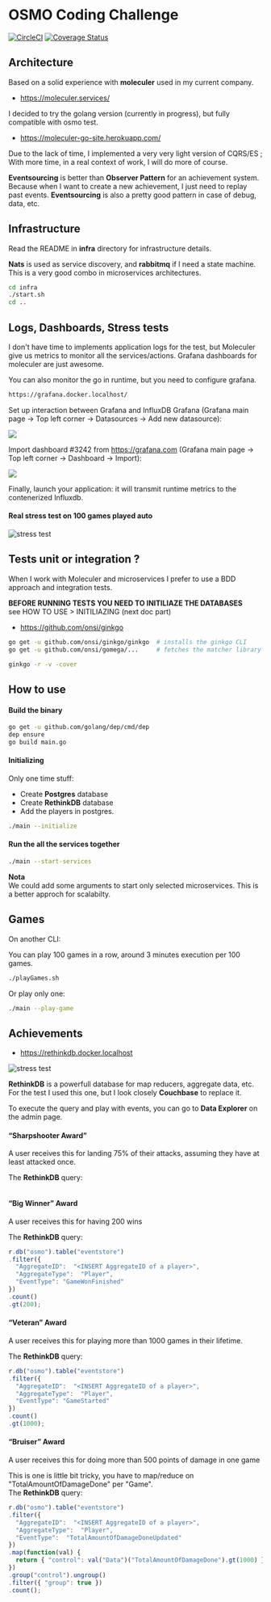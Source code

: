 # OSMO Coding Challenge

[![CircleCI](https://circleci.com/gh/gperreymond/osmo-coding-challenge.svg?style=shield)](https://circleci.com/gh/gperreymond/osmo-coding-challenge) [![Coverage Status](https://coveralls.io/repos/github/gperreymond/osmo-coding-challenge/badge.svg?branch=master&service=github)](https://coveralls.io/github/gperreymond/osmo-coding-challenge?branch=master)

## Architecture

Based on a solid experience with __moleculer__ used in my current company.
- https://moleculer.services/

I decided to try the golang version (currently in progress), but fully compatible with osmo test.
- https://moleculer-go-site.herokuapp.com/

Due to the lack of time, I implemented a very very light version of CQRS/ES ; With more time, in a real context of work, I will do more of course.

__Eventsourcing__ is better than __Observer Pattern__ for an achievement system.
Because when I want to create a new achievement, I just need to replay past events.
__Eventsourcing__ is also a pretty good pattern in case of debug, data, etc.

## Infrastructure

Read the README in __infra__ directory for infrastructure details.

__Nats__ is used as service discovery, and __rabbitmq__ if I need a state machine. This is a very good combo in microservices architectures.

```sh
cd infra
./start.sh
cd ..
```

## Logs, Dashboards, Stress tests

I don't have time to implements application logs for the test, but Moleculer give us metrics to monitor all the services/actions.
Grafana dashboards for moleculer are just awesome.

You can also monitor the go in runtime, but you need to configure grafana.  

```sh
https://grafana.docker.localhost/
```

Set up interaction between Grafana and InfluxDB Grafana (Grafana main page -> Top left corner -> Datasources -> Add new datasource):

![](https://i.stack.imgur.com/7o7VR.png)

Import dashboard #3242 from https://grafana.com (Grafana main page -> Top left corner -> Dashboard -> Import):

![](https://i.stack.imgur.com/ZyHlx.png)

Finally, launch your application: it will transmit runtime metrics to the contenerized Influxdb.

#### Real stress test on 100 games played auto
![stress test](osmo-stress-test-100.png?raw=true)

## Tests unit or integration ?

When I work with Moleculer and microservices I prefer to use a BDD approach and integration tests.

__BEFORE RUNNING TESTS YOU NEED TO INITILIAZE THE DATABASES__  
see HOW TO USE > INITILIAZING (next doc part)

- https://github.com/onsi/ginkgo

```sh
go get -u github.com/onsi/ginkgo/ginkgo  # installs the ginkgo CLI
go get -u github.com/onsi/gomega/...     # fetches the matcher library

ginkgo -r -v -cover
```

## How to use

#### Build the binary

```sh
go get -u github.com/golang/dep/cmd/dep
dep ensure
go build main.go
```

#### Initializing

Only one time stuff:

- Create __Postgres__ database
- Create __RethinkDB__ database
- Add the players in postgres.

```sh
./main --initialize
```

#### Run the all the services together

```sh
./main --start-services
```

__Nota__   
We could add some arguments to start only selected microservices. This is a better approch for scalabilty.

## Games

On another CLI:

You can play 100 games in a row, around 3 minutes execution per 100 games.

```sh
./playGames.sh
```
Or play only one:

```sh
./main --play-game
```

## Achievements

- https://rethinkdb.docker.localhost

![stress test](infra/rethinkdb.png?raw=true)

__RethinkDB__ is a powerfull database for map reducers, aggregate data, etc.  
For the test I used this one, but I look closely __Couchbase__ to replace it.

To execute the query and play with events, you can go to __Data Explorer__ on the admin page.

#### “Sharpshooter Award”
A user receives this for landing 75% of their attacks, assuming they have at least attacked once.

The __RethinkDB__ query:

```js
```

####  “Big Winner” Award
A user receives this for having 200 wins

The __RethinkDB__ query:
```js
r.db("osmo").table("eventstore")
.filter({
  "AggregateID":  "<INSERT AggregateID of a player>",
  "AggregateType":  "Player",
  "EventType": "GameWonFinished"
})
.count()
.gt(200);
```

#### “Veteran” Award
A user receives this for playing more than 1000 games in their lifetime.

The __RethinkDB__ query:
```js
r.db("osmo").table("eventstore")
.filter({
  "AggregateID":  "<INSERT AggregateID of a player>",
  "AggregateType":  "Player",
  "EventType": "GameStarted"
})
.count()
.gt(1000);
```

#### “Bruiser” Award
A user receives this for doing more than 500 points of damage in one game

This is one is little bit tricky, you have to map/reduce on "TotalAmountOfDamageDone" per "Game".  
The __RethinkDB__ query:

```js
r.db("osmo").table("eventstore")
.filter({
  "AggregateID":  "<INSERT AggregateID of a player>",
  "AggregateType":  "Player",
  "EventType":  "TotalAmountOfDamageDoneUpdated"
})
.map(function(val) {
  return { "control": val("Data")("TotalAmountOfDamageDone").gt(1000) }
})
.group("control").ungroup()
.filter({ "group": true })
.count();
```
